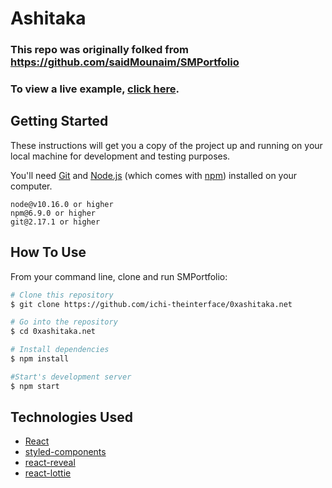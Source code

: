 # Ashitaka

<!---
<p align="center">
  <kbd>
    <img src="https://i.ibb.co/N9mXnwr/sm.png"></img>
  </kbd>
</p>
--->

### This repo was originally folked from https://github.com/saidMounaim/SMPortfolio

### To view a live example, **[click here](https://www.0xashitaka.net/)**.

## Getting Started

These instructions will get you a copy of the project up and running on your local machine for development and testing purposes.

You'll need [Git](https://git-scm.com) and [Node.js](https://nodejs.org/en/download/) (which comes with [npm](http://npmjs.com)) installed on your computer.

```
node@v10.16.0 or higher
npm@6.9.0 or higher
git@2.17.1 or higher
```

## How To Use

From your command line, clone and run SMPortfolio:

```bash
# Clone this repository
$ git clone https://github.com/ichi-theinterface/0xashitaka.net

# Go into the repository
$ cd 0xashitaka.net

# Install dependencies
$ npm install

#Start's development server
$ npm start
```

## Technologies Used

- [React](https://reactjs.org/)
- [styled-components](https://styled-components.com/)
- [react-reveal](https://www.react-reveal.com/)
- [react-lottie](https://www.npmjs.com/package/react-lottie)
